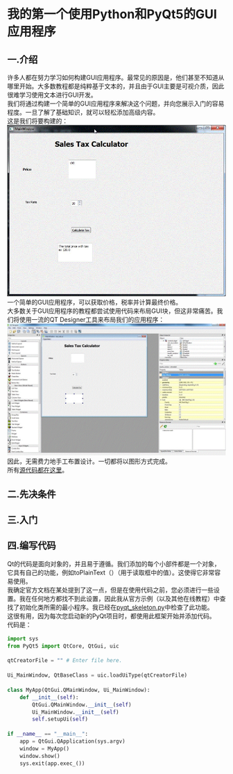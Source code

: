 我的第一个使用Python和PyQt5的GUI应用程序
======================================
一.介绍
-------
许多人都在努力学习如何构建GUI应用程序。最常见的原因是，他们甚至不知道从哪里开始。大多数教程都是纯粹基于文本的，并且由于GUI主要是可视介质，因此很难学习使用文本进行GUI开发。<br>
我们将通过构建一个简单的GUI应用程序来解决这个问题，并向您展示入门的容易程度。一旦了解了基础知识，就可以轻松添加高级内容。<br>
这是我们将要构建的：<br>
![](https://github.com/pccode21/PyQt5/blob/master/PyQt_first/images/qt19.gif) <br>
一个简单的GUI应用程序，可以获取价格，税率并计算最终价格。<br>
大多数关于GUI应用程序的教程都尝试使用代码来布局GUI块，但这非常痛苦。我们将使用一流的QT Designer工具来布局我们的应用程序：<br>
![](https://github.com/pccode21/PyQt5/blob/master/PyQt_first/images/qt21-1024x616.gif) <br>
因此，无需费力地手工布置设计。一切都将以图形方式完成。<br>
所有[源代码都在这里](https://github.com/pccode21/PyQt5/tree/master/PyQt_first)。<br>

二.先决条件
----------

三.入门
-------

四.编写代码
-----------
Qt的代码是面向对象的，并且易于遵循。我们添加的每个小部件都是一个对象，它具有自己的功能，例如toPlainText（）（用于读取框中的值）。这使得它非常容易使用。<br>
我确定官方文档在某处提到了这一点，但是在使用代码之前，您必须进行一些设置。我在任何地方都找不到此设置，因此我从官方示例（以及其他在线教程）中查找了初始化类所需的最小程序。我已经在[pyqt_skeleton.py](https://github.com/pccode21/PyQt5/tree/master/PyQt_first/pyqt_skeleton.py)中检查了此功能。<br>
这很有用，因为每次您启动新的PyQt项目时，都使用此框架开始并添加代码。<br>
代码是：<br>
```Python
import sys
from PyQt5 import QtCore, QtGui, uic

qtCreatorFile = "" # Enter file here.

Ui_MainWindow, QtBaseClass = uic.loadUiType(qtCreatorFile)

class MyApp(QtGui.QMainWindow, Ui_MainWindow):
    def __init__(self):
        QtGui.QMainWindow.__init__(self)
        Ui_MainWindow.__init__(self)
        self.setupUi(self)

if __name__ == "__main__":
    app = QtGui.QApplication(sys.argv)
    window = MyApp()
    window.show()
    sys.exit(app.exec_())
```
